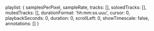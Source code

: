 playlist: {
    samplesPerPixel,
    sampleRate,
    tracks: [],
    soloedTracks: [],
    mutedTracks: [],
    durationFormat: 'hh:mm:ss.uuu',
    cursor: 0,
    playbackSeconds: 0,
    duration: 0,
    scrollLeft: 0,
    showTimescale: false,
    annotations: []
}
